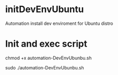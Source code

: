 # initDevEnvUbuntu
Automation install dev enviroment for Ubuntu distro

# Init and exec script

  chmod +x automation-DevEnvUbunbu.sh
  
  sudo ./automation-DevEnvUbunbu.sh
